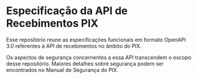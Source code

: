 # Especificação da API de Recebimentos PIX

Esse repositório reune as especificações funcionais em formato OpenAPI 3.0 referentes à API de recebimentos no âmbito do PIX.

Os aspectos de segurança concernentes a essa API transcendem o escopo desse repositório. Maiores detalhes 
sobre segurança podem ser encontrados no Manual de Segurança do PIX. 


